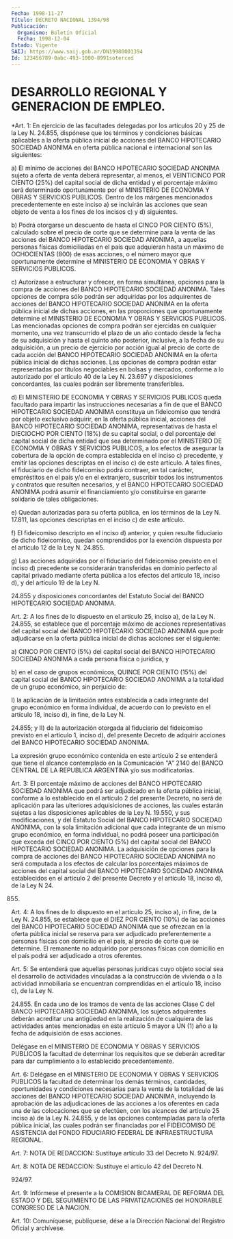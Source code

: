 ```yaml
---
Fecha: 1998-11-27
Título: DECRETO NACIONAL 1394/98
Publicación:
  Organismo: Boletín Oficial
  Fecha: 1998-12-04
Estado: Vigente
SAIJ: https://www.saij.gob.ar/DN19980001394
Id: 123456789-0abc-493-1000-8991soterced
---
```

# DESARROLLO REGIONAL Y GENERACION DE EMPLEO.

<a id="1"></a>
*Art. 1:  En  ejercicio de las facultades delegadas  por  los artículos 20 y 25 de la Ley N. 24.855, dispónese que los términos y condiciones básicas aplicables  a  la  oferta  pública  inicial  de acciones  del  BANCO HIPOTECARIO SOCIEDAD ANONIMA en oferta pública nacional e internacional son las siguientes:

a) El mínimo de  acciones  del  BANCO  HIPOTECARIO SOCIEDAD ANONIMA sujeto a oferta de venta deberá representar, al menos, el VEINTICINCO POR CIENTO (25%) del capital  social de dicha entidad y el  porcentaje  máximo  será determinado  oportunamente    por  el MINISTERIO DE ECONOMIA Y OBRAS Y SERVICIOS PUBLICOS. Dentro de  los márgenes mencionados precedentemente en este inciso a) se incluirán las acciones que sean objeto de venta a los fines de los incisos c) y d) siguientes.

b)  Podrá otorgarse un descuento de hasta el CINCO POR CIENTO (5%), calculado sobre  el  precio de corte que se determine para la venta de las acciones del BANCO  HIPOTECARIO SOCIEDAD ANONIMA, a aquellas personas físicas domiciliadas  en  el país que adquieran hasta un máximo de OCHOCIENTAS (800) de esas acciones, o el número mayor que oportunamente  determine  el  MINISTERIO  DE  ECONOMIA  Y  OBRAS  Y SERVICIOS PUBLICOS.

c)  Autorízase  a  estructurar  y  ofrecer,  en forma  simultánea, opciones para la compra de acciones del BANCO  HIPOTECARIO SOCIEDAD ANONIMA.  Tales opciones de compra sólo podrán ser  adquiridas  por los adquirentes  de acciones del BANCO HIPOTECARIO SOCIEDAD ANONIMA en la oferta pública inicial de dichas acciones, en las proporciones que oportunamente  determine el MINISTERIO DE ECONOMIA Y OBRAS Y SERVICIOS PUBLICOS. Las  mencionadas  opciones  de compra podrán ser ejercidas en cualquier momento, una vez transcurrido  el plazo de un año contado desde la fecha de su adquisición y hasta el quinto año posterior, inclusive, a la fecha de su adquisición, a un precio  de  ejercicio  por  acción igual al precio de corte de cada acción del BANCO HIPOTECARIO  SOCIEDAD ANONIMA en la oferta pública inicial de dichas acciones. Las  opciones  de  compra  podrán estar representadas   por  títulos  negociables  en  bolsas  y  mercados, conforme a lo autorizado  por  el artículo 40 de la Ley N. 23.697 y disposiciones  concordantes,  las  cuales  podrán  ser  libremente transferibles.

d) El MINISTERIO  DE  ECONOMIA  Y OBRAS Y SERVICIOS PUBLICOS queda facultado para impartir las instrucciones  necesarias  a fin de que el BANCO HIPOTECARIO SOCIEDAD ANONIMA constituya un fideicomiso que tendrá por objeto exclusivo adquirir, en la oferta pública inicial, acciones del BANCO HIPOTECARIO SOCIEDAD ANONIMA, representativas de hasta  el  DIECIOCHO POR CIENTO (18%) de su capital social,  o  del porcentaje del  capital social de dicha entidad que sea determinado por el MINISTERIO  DE  ECONOMIA Y OBRAS Y SERVICIOS PUBLICOS, a los efectos de asegurar la cobertura de la opción de compra establecida en el inciso c) precedente,  y emitir las opciones descriptas en el inciso c) de este artículo. A  tales  fines, el fiduciario de dicho fideicomiso podrá contraer, en tal carácter, empréstitos en el país y/o en el extranjero, suscribir todos los  instrumentos y contratos que  resulten necesarios, y el BANCO HIPOTECARIO  SOCIEDAD  ANONIMA podrá    asumir  el  financiamiento  y/o  constituirse  en  garante solidario de tales obligaciones.

e) Quedan autorizadas para su oferta pública, en los términos de la Ley  N. 17.811,  las opciones descriptas en el inciso  c)  de  este artículo.

f) El fideicomiso  descripto  en  el  inciso  d)  anterior, y quien resulte fiduciario de dicho fideicomiso, quedan comprendidos por la exención dispuesta por  el  artículo  12  de  la  Ley N. 24.855.

g)  Las  acciones  adquiridas  por  el  fiduciario  del fideicomiso previsto en el inciso d) precedente se considerarán transferidas en dominio perfecto al capital privado mediante oferta pública  a  los efectos  del  artículo 18, inciso d), y del artículo 19 de la Ley N.

24.855 y disposiciones  concordantes  del Estatuto Social del BANCO HIPOTECARIO SOCIEDAD ANONIMA.

<a id="2"></a>
Art. 2: A los fines de lo dispuesto en  el artículo 25, inciso a), de  la  Ley N. 24.855, se establece que el porcentaje  máximo  de acciones representativas  del  capital social del BANCO HIPOTECARIO SOCIEDAD ANONIMA que podr adjudicarse  en la oferta pública inicial de dichas acciones ser el siguiente:

a) CINCO POR CIENTO (5%) del capital social  del  BANCO HIPOTECARIO SOCIEDAD ANONIMA a cada persona física o jurídica, y

b)  en  el caso de grupos económicos, QUINCE POR CIENTO  (15%)  del capital  social   del  BANCO  HIPOTECARIO  SOCIEDAD  ANONIMA  a  la totalidad de un grupo económico, sin perjuicio de:

I)  la  aplicación  de  la  limitación  antes  establecida  a  cada integrante del grupo  económico en forma individual, de acuerdo con lo previsto en el artículo  18,  inciso d), in fine, de la Ley N.

24.855; y II) de la autorización otorgada al fiduciario del fideicomiso previsto en el artículo  1,  inciso  d),  del  presente Decreto de adquirir acciones del BANCO HIPOTECARIO SOCIEDAD ANONIMA.

La  expresión  grupo  económico  contenida  en  este  artículo 2 se entenderá que tiene el alcance contemplado en la Comunicación  "A" 2140 del BANCO CENTRAL DE LA REPUBLICA ARGENTINA y/o sus modificatorias.

<a id="3"></a>
Art. 3: El  porcentaje  máximo  de acciones del BANCO HIPOTECARIO SOCIEDAD  ANONIMA  que podrá ser adjudicado  en  la  oferta  pública inicial, conforme a  lo  establecido  en el artículo 2 del presente Decreto, no será de aplicación para las ulteriores adquisiciones de acciones, las cuales estarán sujetas a las disposiciones aplicables de la Ley N. 19.550, y sus modificaciones, y del Estatuto Social del BANCO  HIPOTECARIO  SOCIEDAD  ANONIMA,  con  la    sola  limitación adicional que cada integrante de un mismo grupo económico, en forma individual, no podrá poseer una participación que exceda  del  CINCO POR  CIENTO  (5%) del capital social del BANCO HIPOTECARIO SOCIEDAD ANONIMA. La adquisición  de opciones para la compra de acciones del BANCO HIPOTECARIO SOCIEDAD  ANONIMA no será computada a los efectos de calcular los porcentajes máximos de  acciones del capital social del BANCO HIPOTECARIO SOCIEDAD ANONIMA establecidos  en el artículo 2 del presente Decreto y el artículo 18, inciso d), de  la Ley N 24.

855.

<a id="4"></a>
Art. 4: A los fines de lo dispuesto en el artículo 25, inciso  a), in  fine,  de la Ley N. 24.855, se establece que el DIEZ POR CIENTO (10%) de las acciones del BANCO HIPOTECARIO SOCIEDAD ANONIMA que se ofrezcan  en  la  oferta   pública  inicial  se  reserva  para  ser adjudicado preferentemente  a  personas físicas con domicilio en el país,  al  precio  de  corte  que se  determine.  El  remanente  no adquirido por personas físicas  con  domicilio en el país podrá ser adjudicado a otros oferentes.

<a id="5"></a>
Art.  5: Se entenderá que aquellas personas jurídicas  cuyo  objeto social sea el desarrollo de actividades vinculadas a la construcción    de  vivienda  o  a  la  actividad  inmobiliaria  se encuentran comprendidas  en  el artículo 18, inciso c), de la Ley N.

24.855. En cada uno de los tramos  de venta de las acciones Clase C del  BANCO HIPOTECARIO SOCIEDAD ANONIMA,  los  sujetos  adquirentes deberán acreditar una antigüedad en la realización de cualquiera de las actividades antes mencionadas en este artículo 5 mayor a UN (1) año a la fecha de adquisición de esas acciones.

Delégase  en el MINISTERIO DE ECONOMIA Y OBRAS Y SERVICIOS PUBLICOS la facultad  de  determinar los requisitos que se deberán acreditar para    dar   cumplimiento  a  lo  establecido  precedentemente.

<a id="6"></a>
Art. 6: Delégase  en el MINISTERIO DE ECONOMIA Y OBRAS Y SERVICIOS PUBLICOS la facultad  de determinar los demás términos, cantidades, oportunidades  y  condiciones   necesarias  para  la  venta  de  la totalidad de las acciones del BANCO  HIPOTECARIO  SOCIEDAD ANONIMA, incluyendo  la aprobación de las adjudicaciones de las  acciones  a los oferentes  en cada una de las colocaciones que se efectúen, con los alcances del artículo 25 inciso a) de la Ley N. 24.855, y de las opciones contempladas  para  la  oferta pública inicial, las cuales podrán ser financiadas por el FIDEICOMISO  DE  ASISTENCIA del FONDO FIDUCIARIO FEDERAL DE INFRAESTRUCTURA REGIONAL.

<a id="7"></a>
Art. 7: NOTA DE REDACCION: Sustituye artículo 33 del Decreto N. 924/97.

<a id="8"></a>
Art. 8: NOTA DE REDACCION: Sustituye el artículo 42 del Decreto N.

924/97.

<a id="9"></a>
Art.  9: Infórmese el presente a la COMISION BICAMERAL DE REFORMA DEL ESTADO  Y  DEL SEGUIMIENTO DE LAS PRIVATIZACIONES del HONORABLE CONGRESO DE LA NACION.

<a id="10"></a>
Art. 10: Comuníquese,  publíquese,  dése  a la Dirección Nacional del Registro Oficial y archívese.